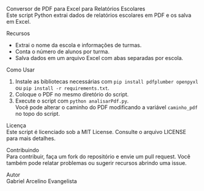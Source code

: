Conversor de PDF para Excel para Relatórios Escolares  
Este script Python extrai dados de relatórios escolares em PDF e os salva em Excel.

Recursos  
- Extrai o nome da escola e informações de turmas.  
- Conta o número de alunos por turma.  
- Salva dados em um arquivo Excel com abas separadas por escola.

Como Usar  
1. Instale as bibliotecas necessárias com `pip install pdfplumber openpyxl` ou `pip install -r requirements.txt`.  
2. Coloque o PDF no mesmo diretório do script.  
3. Execute o script com `python analisarPdf.py`.  
Você pode alterar o caminho do PDF modificando a variável `caminho_pdf` no topo do script.

Licença  
Este script é licenciado sob a MIT License. Consulte o arquivo LICENSE para mais detalhes.

Contribuindo  
Para contribuir, faça um fork do repositório e envie um pull request. Você também pode relatar problemas ou sugerir recursos abrindo uma issue.

Autor  
Gabriel Arcelino Evangelista
